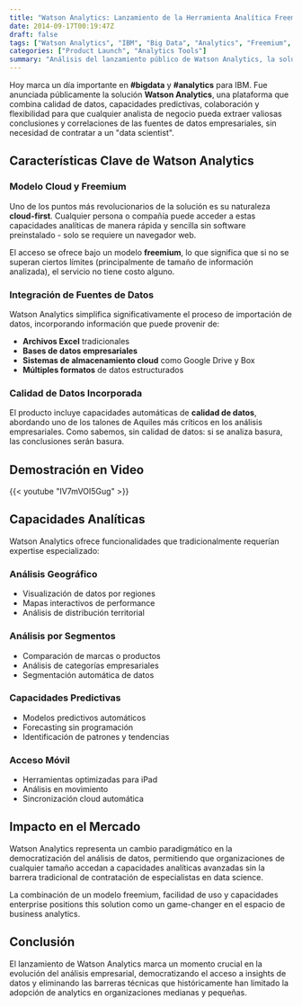 ```yaml
---
title: "Watson Analytics: Lanzamiento de la Herramienta Analítica Freemium de IBM"
date: 2014-09-17T00:19:47Z
draft: false
tags: ["Watson Analytics", "IBM", "Big Data", "Analytics", "Freemium", "Cloud"]
categories: ["Product Launch", "Analytics Tools"]
summary: "Análisis del lanzamiento público de Watson Analytics, la solución freemium de IBM que democratiza el análisis de datos empresariales sin necesidad de un data scientist."
---
```


Hoy marca un día importante en **#bigdata** y **#analytics** para IBM. Fue anunciada públicamente la solución **Watson Analytics**, una plataforma que combina calidad de datos, capacidades predictivas, colaboración y flexibilidad para que cualquier analista de negocio pueda extraer valiosas conclusiones y correlaciones de las fuentes de datos empresariales, sin necesidad de contratar a un "data scientist".

## Características Clave de Watson Analytics

### Modelo Cloud y Freemium

Uno de los puntos más revolucionarios de la solución es su naturaleza **cloud-first**. Cualquier persona o compañía puede acceder a estas capacidades analíticas de manera rápida y sencilla sin software preinstalado - solo se requiere un navegador web.

El acceso se ofrece bajo un modelo **freemium**, lo que significa que si no se superan ciertos límites (principalmente de tamaño de información analizada), el servicio no tiene costo alguno.

### Integración de Fuentes de Datos

Watson Analytics simplifica significativamente el proceso de importación de datos, incorporando información que puede provenir de:

- **Archivos Excel** tradicionales
- **Bases de datos empresariales**
- **Sistemas de almacenamiento cloud** como Google Drive y Box
- **Múltiples formatos** de datos estructurados

### Calidad de Datos Incorporada

El producto incluye capacidades automáticas de **calidad de datos**, abordando uno de los talones de Aquiles más críticos en los análisis empresariales. Como sabemos, sin calidad de datos: si se analiza basura, las conclusiones serán basura.

## Demostración en Video

{{< youtube "IV7mVOI5Gug" >}}

## Capacidades Analíticas

Watson Analytics ofrece funcionalidades que tradicionalmente requerían expertise especializado:

### Análisis Geográfico
- Visualización de datos por regiones
- Mapas interactivos de performance
- Análisis de distribución territorial

### Análisis por Segmentos
- Comparación de marcas o productos
- Análisis de categorías empresariales
- Segmentación automática de datos

### Capacidades Predictivas
- Modelos predictivos automáticos
- Forecasting sin programación
- Identificación de patrones y tendencias

### Acceso Móvil
- Herramientas optimizadas para iPad
- Análisis en movimiento
- Sincronización cloud automática

## Impacto en el Mercado

Watson Analytics representa un cambio paradigmático en la democratización del análisis de datos, permitiendo que organizaciones de cualquier tamaño accedan a capacidades analíticas avanzadas sin la barrera tradicional de contratación de especialistas en data science.

La combinación de un modelo freemium, facilidad de uso y capacidades enterprise positions this solution como un game-changer en el espacio de business analytics.

## Conclusión

El lanzamiento de Watson Analytics marca un momento crucial en la evolución del análisis empresarial, democratizando el acceso a insights de datos y eliminando las barreras técnicas que históricamente han limitado la adopción de analytics en organizaciones medianas y pequeñas.